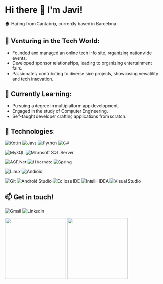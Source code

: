 # Hi there 👋 I'm Javi!

🏠 Hailing from Cantabria, currently based in Barcelona.

## 💼 Venturing in the Tech World:

- Founded and managed an online tech info site, organizing nationwide events.
- Developed sponsor relationships, leading to organizing entertainment fairs.
- Passionately contributing to diverse side projects, showcasing versatility and tech innovation.

## 🌱 Currently Learning:

- Pursuing a degree in multiplatform app development.
- Engaged in the study of Computer Engineering.
- Self-taught developer crafting applications from scratch.

## 🚀 Technologies:

![Kotlin](https://img.shields.io/badge/Kotlin-7F52FF?style=for-the-badge&logo=kotlin&logoColor=white&labelColor=black)
![Java](https://img.shields.io/badge/Java-FF160B?style=for-the-badge&logo=java&logoColor=white&labelColor=black)
![Python](https://img.shields.io/badge/Python-3776AB?style=for-the-badge&logo=python&logoColor=white&labelColor=black)
![C#](https://img.shields.io/badge/C%23-512BD4?style=for-the-badge&logo=c-sharp&logoColor=white&labelColor=black)

![MySQL](https://img.shields.io/badge/MySQL-4479A1?style=for-the-badge&logo=mysql&logoColor=white&labelColor=black)
![Microsoft SQL Server](https://img.shields.io/badge/MSQL-CC2927?style=for-the-badge&logo=microsoftsqlserver&logoColor=white&labelColor=black)

![ASP.Net](https://img.shields.io/badge/ASP.Net-512BD4?style=for-the-badge&logo=dotnet&logoColor=white&labelColor=black)
![Hibernate](https://img.shields.io/badge/Hibernate-59666C?style=for-the-badge&logo=hibernate&logoColor=white&labelColor=black)
![Spring](https://img.shields.io/badge/Spring-%236DB33F?style=for-the-badge&logo=spring&labelColor=black)

![Linux](https://img.shields.io/badge/Linux-FCC624?style=for-the-badge&logo=linux&logoColor=white&labelColor=black)
![Android](https://img.shields.io/badge/Android-34A853?style=for-the-badge&logo=android&logoColor=white&labelColor=black)

![Git](https://img.shields.io/badge/Git-F05032?style=for-the-badge&logo=git&logoColor=white&labelColor=black)
![Android Studio](https://img.shields.io/badge/Android%20Studio-3DDC84?style=for-the-badge&logo=androidstudio&logoColor=white&labelColor=black)
![Eclipse IDE](https://img.shields.io/badge/Eclipse-2C2255?style=for-the-badge&logo=eclipseide&logoColor=white&labelColor=black)
![Intellij IDEA](https://img.shields.io/badge/Intellij-000000?style=for-the-badge&logo=intellijidea&logoColor=white&labelColor=black)
![Visual Studio](https://img.shields.io/badge/VS-%235C2D91?style=for-the-badge&logo=visualstudio&logoColor=white&labelColor=black)

## :mailbox: Get in touch!

![Gmail](https://img.shields.io/badge/Gmail-EA4335?style=flat-square&logo=gmail&logoColor=white&labelColor=black)
![Linkedin](https://img.shields.io/badge/Linkedin-0A66C2?style=flat-square&logo=linkedin&logoColor=white&labelColor=black)

<p>
  <img height=200 src="https://github-readme-stats.vercel.app/api?username=Jve386&show_icons=true&rank_icon=github&custom_title=Jve386&nbsp;GitHub&nbsp;Stats&theme=transparent" /> 
  <img height=200 src="https://github-readme-stats.vercel.app/api/top-langs/?username=jve386&layout=donut&theme=transparent" />
</p>



<!--
**Jve386/Jve386** is a ✨ _special_ ✨ repository because its `README.md` (this file) appears on your GitHub profile.

Here are some ideas to get you started:

- 🔭 I’m currently working on ...
- 🌱 I’m currently learning ...
- 👯 I’m looking to collaborate on ...
- 🤔 I’m looking for help with ...
- 💬 Ask me about ...
- 📫 How to reach me: ...
- 😄 Pronouns: ...
- ⚡ Fun fact: ...
-->
